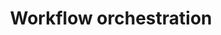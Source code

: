 ---
title: "Workflow orchestration"
linkTitle: "Workflow orchestration"
description: "Workflow orchestration in the ai-on-gke project involves managing and automating the execution of complex, multi-step processes, primarily for AI/ML workloads on Google Kubernetes Engine (GKE)."
weight: 20
type: docs
notoc: true
draft: false
tags:
 - Orchestration
 - Tutorials
---